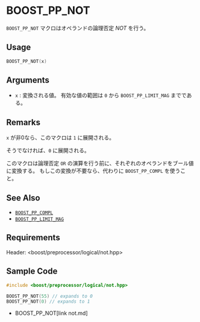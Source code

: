 # BOOST_PP_NOT

`BOOST_PP_NOT` マクロはオペランドの論理否定 *NOT* を行う。

## Usage

```cpp
BOOST_PP_NOT(x)
```

## Arguments

- `x` :
	変換される値。
	有効な値の範囲は `0` から `BOOST_PP_LIMIT_MAG` までである。

## Remarks

`x` が非0なら、このマクロは `1` に展開される。

そうでなければ、`0` に展開される。

このマクロは論理否定 `OR` の演算を行う前に、それぞれのオペランドをブール値に変換する。
もしこの変換が不要なら、代わりに `BOOST_PP_COMPL` を使うこと。

## See Also

- [`BOOST_PP_COMPL`](compl.md)
- [`BOOST_PP_LIMIT_MAG`](limit_mag.md)

## Requirements

Header: &lt;boost/preprocessor/logical/not.hpp&gt;

## Sample Code

```cpp
#include <boost/preprocessor/logical/not.hpp>

BOOST_PP_NOT(55) // expands to 0
BOOST_PP_NOT(0) // expands to 1
```
* BOOST_PP_NOT[link not.md]

